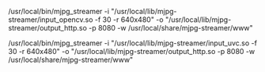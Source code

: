 /usr/local/bin/mjpg_streamer -i "/usr/local/lib/mjpg-streamer/input_opencv.so -f 30  -r 640x480" -o "/usr/local/lib/mjpg-streamer/output_http.so -p 8080 -w /usr/local/share/mjpg-streamer/www"

/usr/local/bin/mjpg_streamer -i "/usr/local/lib/mjpg-streamer/input_uvc.so -f 30 -r 640x480" -o "/usr/local/lib/mjpg-streamer/output_http.so -p 8080 -w /usr/local/share/mjpg-streamer/www"